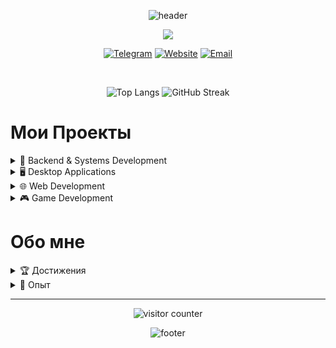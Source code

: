 <p align="center">
  <img src="https://capsule-render.vercel.app/api?type=waving&color=gradient&height=200&section=header&text=Привет!%20Я%20Егор%20Деев&fontSize=40&fontAlign=50" alt="header"/>
</p>

<p align="center">
  <img src="https://readme-typing-svg.herokuapp.com/?lines=Backend+Engineer;Python+%26+Django+Developer;Automation+Enthusiast;System+Architect;Always+learning+new+things&center=true&size=25"/>
</p>

<p align="center">
  <a href="https://t.me/Egor_Deev"><img src="https://img.shields.io/badge/Telegram-2CA5E0?style=for-the-badge&logo=telegram&logoColor=white" alt="Telegram"/></a>
  <a href="https://deev.space"><img src="https://img.shields.io/badge/Website-4285F4?style=for-the-badge&logo=google-chrome&logoColor=white" alt="Website"/></a>
  <a href="mailto:egor@deev.space"><img src="https://img.shields.io/badge/Email-D14836?style=for-the-badge&logo=gmail&logoColor=white" alt="Email"/></a>
</p>

<br />

<p align="center">
  <img src="https://github-readme-stats.vercel.app/api/top-langs/?username=EDeev&layout=compact&hide_border=true&hide_title=true&langs_count=10&theme=dark" alt="Top Langs"/>
  <img src="https://github-readme-streak-stats.herokuapp.com?user=EDeev&theme=dark&hide_border=true&date_format=M%20j%5B%2C%20Y%5D" alt="GitHub Streak"/>
</p>

# Мои Проекты

<details>
<summary>🐍 Backend & Systems Development</summary>

### Проекты

* 🤖 [**NPR MeteoBot**](https://github.com/EDeev/npr_meteobot) – автоматизированная система мониторинга погоды для Норильского промышленного района
* 🎓 [**МосПолиХелпер**](https://github.com/EDeev/mospoly-helper) – навигационная система для кампусов МосПолитеха с видео-маршрутами
* 🤖 [**ABOBOT**](https://github.com/EDeev/chatping_abobot) – многофункциональный Telegram-бот для управления группами (17.3K+ пользователей)
* 🍽️ [**School Menu Bot**](https://github.com/EDeev/school_menu) – автоматизация системы школьного питания
* 🔄 [**VK to Telegram Reposter**](https://github.com/EDeev/vkrepost_to_tg) – автоматизированная система репостинга контента
* 🗓️ [**Y.Calendarkin**](https://github.com/EDeev/y.calendarkin) – Telegram-бот для уведомлений из Яндекс.Календаря
* 🎥 [**Circlechek**](https://github.com/EDeev/circlechek) – Telegram-бот для преобразования видео в кружочки

### Технологии

<p align="left">
  <img src="https://img.shields.io/badge/Python-3776AB?style=for-the-badge&logo=python&logoColor=white" />
  <img src="https://img.shields.io/badge/Django-092E20?style=for-the-badge&logo=django&logoColor=white" />
  <img src="https://img.shields.io/badge/FastAPI-009688?style=for-the-badge&logo=fastapi&logoColor=white" />
  <img src="https://img.shields.io/badge/Flask-000000?style=for-the-badge&logo=flask&logoColor=white" />
  <img src="https://img.shields.io/badge/Aiogram-2CA5E0?style=for-the-badge&logo=telegram&logoColor=white" />
  <img src="https://img.shields.io/badge/gRPC-4285F4?style=for-the-badge&logo=google&logoColor=white" />
  <img src="https://img.shields.io/badge/PostgreSQL-336791?style=for-the-badge&logo=postgresql&logoColor=white" />
  <img src="https://img.shields.io/badge/SQLite-003B57?style=for-the-badge&logo=sqlite&logoColor=white" />
  <img src="https://img.shields.io/badge/Docker-2496ED?style=for-the-badge&logo=docker&logoColor=white" />
  <img src="https://img.shields.io/badge/Nginx-009639?style=for-the-badge&logo=nginx&logoColor=white" />
</p>

</details>

<details>
<summary>🖥️ Desktop Applications</summary>

### Проекты

* 📅 [**School Table**](https://github.com/EDeev/school_table) – многофункциональное приложение для управления школьным расписанием
* 📊 [**Student Sorter**](https://github.com/EDeev/student_sorter) – система автоматизированной обработки студенческих заявлений
* 📱 [**Mobile Devices Database**](https://github.com/EDeev/mobiles_dataset) – комплексная система управления каталогом мобильных устройств
  

### Технологии

<p align="left">
  <img src="https://img.shields.io/badge/PyQt6-41CD52?style=for-the-badge&logo=qt&logoColor=white" />
  <img src="https://img.shields.io/badge/C++-00599C?style=for-the-badge&logo=c%2B%2B&logoColor=white" />
  <img src="https://img.shields.io/badge/WinForms-5C2D91?style=for-the-badge&logo=.net&logoColor=white" />
  <img src="https://img.shields.io/badge/RSREU.IO-FF6B35?style=for-the-badge&logo=cplusplus&logoColor=white" />
  <img src="https://img.shields.io/badge/Visual%20Studio-5C2D91?style=for-the-badge&logo=visual-studio&logoColor=white" />
  <img src="https://img.shields.io/badge/SQLite-003B57?style=for-the-badge&logo=sqlite&logoColor=white" />
</p>

</details>

<details>
<summary>🌐 Web Development</summary>

### Проекты

* 🌍 [**deev.space**](https://github.com/EDeev/deev.space) – личный веб-сайт с портфолио и блогом
* 📚 [**Yandex Lyceum Projects**](https://github.com/EDeev/yandex_lyceum) – коллекция веб-приложений из образовательной программы
* 🗃️ [**API Processor**](https://github.com/EDeev/api_processor) – Django REST API для обработки аудио и документов с gRPC интеграцией

### Технологии

<p align="left">
  <img src="https://img.shields.io/badge/HTML5-E34F26?style=for-the-badge&logo=html5&logoColor=white" />
  <img src="https://img.shields.io/badge/CSS3-1572B6?style=for-the-badge&logo=css3&logoColor=white" />
  <img src="https://img.shields.io/badge/JavaScript-F7DF1E?style=for-the-badge&logo=javascript&logoColor=black" />
  <img src="https://img.shields.io/badge/Bootstrap-7952B3?style=for-the-badge&logo=bootstrap&logoColor=white" />
  <img src="https://img.shields.io/badge/Jinja2-B41717?style=for-the-badge&logo=jinja&logoColor=white" />
  <img src="https://img.shields.io/badge/Yandex%20Maps-FF0000?style=for-the-badge&logo=yandex&logoColor=white" />
</p>

</details>

<details>
<summary>🎮 Game Development</summary>

### Проект

* 🎲 [**Pixel Gamble**](https://github.com/EDeev/pixel_gamble) – полнофункциональная 2D action-RPG игра на Pygame

### Технологии

<p align="left">
  <img src="https://img.shields.io/badge/Pygame-00AA00?style=for-the-badge&logo=python&logoColor=white" />
  <img src="https://img.shields.io/badge/Python-3776AB?style=for-the-badge&logo=python&logoColor=white" />
</p>

</details>

# Обо мне

<details>
<summary>🏆 Достижения</summary>
  
- 🥈 **2 место** в международном конкурсе научно-практических работ
- 🚀 **17K+ пользователей** активных пользователей в Telegram-ботах
- ❄️ **NPR MeteoBot** - критически важная система уведомлений для Заполярья
- ⚡ **95% улучшение** производительности SQL-запросов
- 🎓 **Руководитель команды разработки** в МосПолитехе по проектам "EasyAccess" и "Национального офисного пакета"
- 📱 Разработка **навигационной системы** для 50,000+ студентов МосПолитеха

</details>

<details>
  <summary>💼 Опыт</summary>

### **Руководитель команды разработки** | МосПолитех | 2024 - настоящее время
- Руководство разработкой Python/Django решений для веб-доступности EasyAccess
- Управление командой по разработки офисного пакета на базе Apache OpenOffice
- Архитектура API, работа с PostgreSQL, настройка Docker

### **Backend Developer** | Freelance | 2020 - настоящее время
- Разработка высоконагруженных Telegram-ботов (17K+ пользователей)
- Создание enterprise-решений с gRPC и микросервисной архитектурой
- Автоматизация бизнес-процессов и парсинг данных
</details>

---

<p align="center">
  <img src="https://komarev.com/ghpvc/?username=EDeev&color=blue&style=for-the-badge" alt="visitor counter"/>
</p>

<p align="center">
  <img src="https://capsule-render.vercel.app/api?type=waving&color=gradient&height=100&section=footer" alt="footer"/>
</p>
